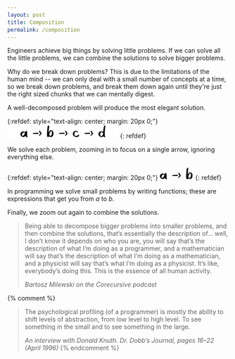 ```yaml
---
layout: post
title: Composition
permalink: /composition
---
```

<div id="intro" markdown="1">
Engineers achieve big things by solving little problems. If we can solve all
the little problems, we can combine the solutions to solve bigger problems.
</div>

Why do we break down problems? This is due to the limitations of the human mind --
we can only deal with a small number of concepts at a time, so we break down
problems, and break them down again until they're just the right sized chunks that
we can mentally digest.

A well-decomposed problem will produce the most elegant solution.

{:refdef: style="text-align: center; margin: 20px 0;"}
![composition-full](/assets/composition-full.png)
{: refdef}

We solve each problem, zooming in to focus on a single arrow, ignoring
everything else.

{:refdef: style="text-align: center; margin: 20px 0;"}
![composition-full](/assets/composition-zoomed.png)
{: refdef}

In programming we solve small problems by writing functions; these are
expressions that get you from _a_ to _b_.

Finally, we zoom out again to combine the solutions.

> Being able to decompose bigger problems into smaller problems, and then
> combine the solutions, that’s essentially the description of... well, I don’t
> know it depends on who you are, you will say that’s the description of what
> I’m doing as a programmer, and a mathematician will say that’s the
> description of what I’m doing as a mathematician, and a physicist will say
> that’s what I’m doing as a physicist. It’s like, everybody’s doing this. This
> is the essence of all human activity.
>
> <cite>Bartosz Milewski on the Corecursive podcast</cite>

{% comment %}
> The psychological profiling (of a programmer) is mostly the ability to shift
> levels of abstraction, from low level to high level. To see something in the
> small and to see something in the large.
>
> <cite>An interview with Donald Knuth. Dr. Dobb’s Journal, pages 16–22 (April
> 1996)</cite>
{% endcomment %}
